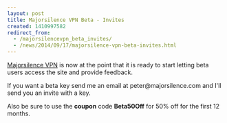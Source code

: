 ```yaml
---
layout: post
title: Majorsilence VPN Beta - Invites
created: 1410997582
redirect_from:
  - /majorsilencevpn_beta_invites/
  - /news/2014/09/17/majorsilence-vpn-beta-invites.html
---
```

<p><a href="https://majorsilencevpn.com/">Majorsilence VPN</a> is now at the point that it is ready to start letting beta users access the site and provide feedback.</p>
<p>If you want a beta key send me an email at peter@majorsilence.com and I&#39;ll send you an invite with a key.</p>
<p>Also be sure to use the <b>coupon</b> code <b>Beta50Off</b> for 50% off for the first 12 months.</p>
